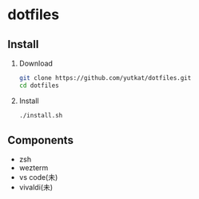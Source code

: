 # dotfiles

## Install
1. Download

   ```bash
   git clone https://github.com/yutkat/dotfiles.git
   cd dotfiles
   ```

1. Install

   ```bash
   ./install.sh
   ```

## Components

- zsh
- wezterm
- vs code(未)
- vivaldi(未)
